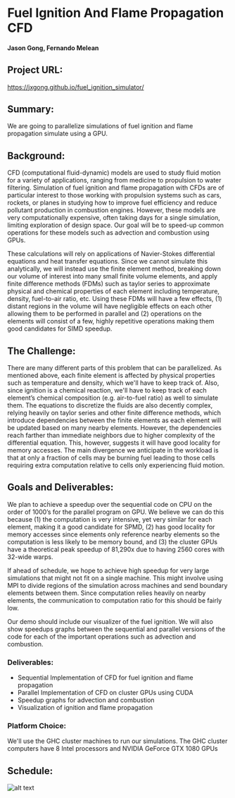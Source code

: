 # Fuel Ignition And Flame Propagation CFD
#### Jason Gong, Fernando Melean
## Project URL: 
https://jxgong.github.io/fuel_ignition_simulator/
## Summary:
We are going to parallelize simulations of fuel ignition and flame propagation simulate using a GPU.
## Background:
CFD (computational fluid-dynamic) models are used to study fluid motion for a variety of applications, ranging from medicine to propulsion to water filtering. Simulation of fuel ignition and flame propagation with CFDs are of particular interest to those working with propulsion systems such as cars, rockets, or planes in studying how to improve fuel efficiency and reduce pollutant production in combustion engines. However, these models are very computationally expensive, often taking days for a single simulation, limiting exploration of design space. Our goal will be to speed-up common operations for these models such as advection and combustion using GPUs. 

These calculations will rely on applications of Navier-Stokes differential equations and heat transfer equations. Since we cannot simulate this analytically, we will instead use the finite element method, breaking down our volume of interest into many small finite volume elements, and apply finite difference methods (FDMs) such as taylor series to approximate physical and chemical properties of each element including temperature, density, fuel-to-air ratio, etc. Using these FDMs will have a few effects, (1) distant regions in the volume will have negligible effects on each other allowing them to be performed in parallel and (2) operations on the elements will consist of a few, highly repetitive operations making them good candidates for SIMD speedup.
## The Challenge:
There are many different parts of this problem that can be parallelized. As mentioned above, each finite element is affected by physical properties such as temperature and density, which we'll have to keep track of. Also, since ignition is a chemical reaction, we'll have to keep track of each element’s chemical composition (e.g. air-to-fuel ratio) as well to simulate them. The equations to discretize the fluids are also decently complex, relying heavily on taylor series and other finite difference methods, which introduce dependencies between the finite elements as each element will be updated based on many nearby elements. However, the dependencies reach farther than immediate neighbors due to higher complexity of the differential equation. This, however, suggests it will have good locality for memory accesses. The main divergence we anticipate in the workload is that at only a fraction of cells may be burning fuel leading to those cells requiring extra computation relative to cells only experiencing fluid motion.  
## Goals and Deliverables:
We plan to achieve a speedup over the sequential code on CPU on the order of 1000’s for the parallel program on GPU. We believe we can do this because (1) the computation is very intensive, yet very similar for each element, making it a good candidate for SPMD, (2) has good locality for memory accesses since elements only reference nearby elements so the computation is less likely to be memory bound, and (3) the cluster GPUs have a theoretical peak speedup of 81,290x due to having 2560 cores with 32-wide warps. 

If ahead of schedule, we hope to achieve high speedup for very large simulations that might not fit on a single machine. This might involve using MPI to divide regions of the simulation across machines and send boundary elements between them. Since computation relies heavily on nearby elements, the communication to computation ratio for this should be fairly low. 

Our demo should include our visualizer of the fuel ignition. We will also show speedups graphs between the sequential and parallel versions of the code for each of the important operations such as advection and combustion.
### Deliverables:
* Sequential Implementation of CFD for fuel ignition and flame propagation
* Parallel Implementation of CFD on cluster GPUs using CUDA
* Speedup graphs for advection and combustion
* Visualization of ignition and flame propagation
### Platform Choice:
We'll use the GHC cluster machines to run our simulations. The GHC cluster computers have 8 Intel processors and NVIDIA GeForce GTX 1080 GPUs
## Schedule:
![alt text](https://raw.githubusercontent.com/jxgong/fuel_ignition_simulator/master/schedule.jpg)
